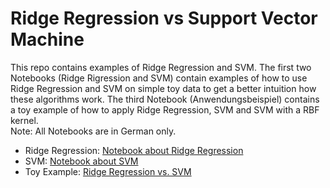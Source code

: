 # Ridge Regression vs Support Vector Machine

This repo contains examples of Ridge Regression and SVM. The first two Notebooks (Ridge Rigression and SVM) contain examples of how to use Ridge Regression and SVM on simple toy data to get a better intuition how these algorithms work. The third Notebook (Anwendungsbeispiel) contains a toy example of how to apply Ridge Regression, SVM and SVM with a RBF kernel.  
Note: All Notebooks are in German only.

* Ridge Regression: [Notebook about Ridge Regression](https://nbviewer.jupyter.org/github/dominikgrimm/ridge_and_svm/blob/master/RidgeRegression.ipynb)
* SVM: [Notebook about SVM](https://nbviewer.jupyter.org/github/dominikgrimm/ridge_and_svm/blob/master/SVM.ipynb)
* Toy Example: [Ridge Regression vs. SVM](https://nbviewer.jupyter.org/github/dominikgrimm/ridge_and_svm/blob/master/Anwendungsbeispiel.ipynb)

